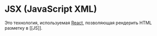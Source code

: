# JSX (JavaScript XML) 
Это технология, используемая [React](React), позволяющая рендерить HTML разметку в [[JS]]. 